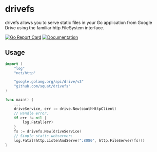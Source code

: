 # drivefs

drivefs allows you to serve static files in your Go application from Google Drive using the familiar http.FileSystem interface.

[![Go Report Card](https://goreportcard.com/badge/github.com/squat/drivefs)](https://goreportcard.com/report/github.com/squat/drivefs)
[![Documentation](https://godoc.org/github.com/squat/drivefs?status.svg)](http://godoc.org/github.com/squat/drivefs)

## Usage

```go
import (
    "log"
    "net/http"

    "google.golang.org/api/drive/v3"
    "github.com/squat/drivefs"
)

func main() {
    ...
    driveService, err := drive.New(oauthHttpClient)
    // Handle error.
    if err != nil {
        log.Fatal(err)
    }
    fs := drivefs.New(driveService)
    // Simple static webserver:
    log.Fatal(http.ListenAndServe(":8080", http.FileServer(fs)))
}
```
